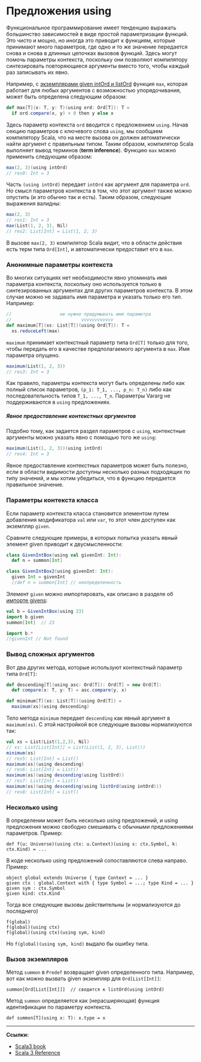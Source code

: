 # Предложения using

Функциональное программирование имеет тенденцию выражать большинство зависимостей в виде простой параметризации функций. 
Это чисто и мощно, но иногда это приводит к функциям, которые принимают много параметров, 
где одно и то же значение передается снова и снова в длинных цепочках вызовов функций. 
Здесь могут помочь параметры контекста, поскольку они позволяют компилятору синтезировать повторяющиеся аргументы 
вместо того, чтобы каждый раз записывать их явно.

Например, с [экземплярами given intOrd и listOrd](https://scalabook.gitflic.space/docs/scala/abstractions/ca-given) функция `max`, 
которая работает для любых аргументов с возможностью упорядочивания, может быть определена следующим образом:

```scala
def max[T](x: T, y: T)(using ord: Ord[T]): T =
  if ord.compare(x, y) < 0 then y else x
```

Здесь параметр контекста `ord` вводится с предложением `using`.
Начав секцию параметров с ключевого слова `using`, мы сообщаем компилятору Scala,
что на месте вызова он должен автоматически найти аргумент с правильным типом.
Таким образом, компилятор Scala выполняет вывод терминов (**term inference**).
Функцию `max` можно применить следующим образом:

```scala
max(2, 3)(using intOrd)
// res0: Int = 3
```

Часть `(using intOrd)` передает `intOrd` как аргумент для параметра `ord`. 
Но смысл параметров контекста в том, что этот аргумент также можно опустить (и это обычно так и есть).
Таким образом, следующие выражения валидны:

```scala
max(2, 3)
// res1: Int = 3
max(List(1, 2, 3), Nil)
// res2: List[Int] = List(1, 2, 3)
```

В вызове `max(2, 3)` компилятор Scala видит, что в области действия есть терм типа `Ord[Int]`,
и автоматически предоставит его в `max`.

### Анонимные параметры контекста

Во многих ситуациях нет необходимости явно упоминать имя параметра контекста, 
поскольку оно используется только в синтезированных аргументах для других параметров контекста. 
В этом случае можно не задавать имя параметра и указать только его тип. Например:

```scala
//                  не нужно придумывать имя параметра
//                          vvvvvvvvvvvv
def maximum[T](xs: List[T])(using Ord[T]): T =
  xs.reduceLeft(max)
```

`maximum` принимает контекстный параметр типа `Ord[T]` только для того, 
чтобы передать его в качестве предполагаемого аргумента в `max`. 
Имя параметра опущено.

```scala
maximum(List(1, 2, 3))
// res3: Int = 3
```

Как правило, параметры контекста могут быть определены 
либо как полный список параметров, `(p_1: T_1, ..., p_n: T_n)`
либо как последовательность типов `T_1, ..., T_n`. 
Параметры Vararg не поддерживаются в `using` предложениях.

##### Явное предоставление контекстных аргументов

Подобно тому, как задается раздел параметров с `using`,
контекстные аргументы можно указать явно с помощью того же `using`:

```scala
maximum(List(1, 2, 3))(using intOrd)
// res4: Int = 3
```

Явное предоставление контекстных параметров может быть полезно,
если в области видимости доступны несколько разных подходящих по типу значений,
и мы хотим убедиться, что в функцию передается правильное значение.

### Параметры контекста класса

Если параметр контекста класса становится элементом путем добавления модификатора `val` или `var`, 
то этот член доступен как экземпляр `given`.

Сравните следующие примеры, в которых попытка указать явный элемент given приводит к двусмысленности:

```scala
class GivenIntBox(using val givenInt: Int):
  def n = summon[Int]

class GivenIntBox2(using givenInt: Int):
  given Int = givenInt
  //def n = summon[Int] // неопределенность
```

Элемент `given` можно импортировать, как описано в разделе об [импорте givens](https://scalabook.gitflic.space/docs/scala/abstractions/ca-given-imports):

```scala
val b = GivenIntBox(using 23)
import b.given
summon[Int]  // 23

import b.*
//givenInt // Not found
```

### Вывод сложных аргументов

Вот два других метода, которые используют контекстный параметр типа `Ord[T]`:

```scala
def descending[T](using asc: Ord[T]): Ord[T] = new Ord[T]:
  def compare(x: T, y: T) = asc.compare(y, x)

def minimum[T](xs: List[T])(using Ord[T]) =
  maximum(xs)(using descending)
```

Тело метода `minimum` передает `descending` как явный аргумент в `maximum(xs)`. 
С этой настройкой все следующие вызовы нормализуются так:

```scala
val xs = List(List(1,2,3), Nil)
// xs: List[List[Int]] = List(List(1, 2, 3), List())
minimum(xs)
// res5: List[Int] = List()
maximum(xs)(using descending)
// res6: List[Int] = List()
maximum(xs)(using descending(using listOrd))
// res7: List[Int] = List()
maximum(xs)(using descending(using listOrd(using intOrd)))
// res8: List[Int] = List()
```

### Несколько using

В определении может быть несколько using предложений, 
и using предложения можно свободно смешивать с обычными предложениями параметров.
Пример:

```
def f(u: Universe)(using ctx: u.Context)(using s: ctx.Symbol, k: ctx.Kind) = ...
```

В коде несколько using предложений сопоставляются слева направо. 
Пример:

```
object global extends Universe { type Context = ... }
given ctx : global.Context with { type Symbol = ...; type Kind = ... }
given sym : ctx.Symbol
given kind: ctx.Kind
```

Тогда все следующие вызовы действительны (и нормализуются до последнего)

```
f(global)
f(global)(using ctx)
f(global)(using ctx)(using sym, kind)
```

Но `f(global)(using sym, kind)` выдало бы ошибку типа.

### Вызов экземпляров

Метод `summon` в `Predef` возвращает given определенного типа. 
Например, вот как можно вызвать given экземпляр для `Ord[List[Int]]`:

```
summon[Ord[List[Int]]]  // сводится к listOrd(using intOrd)
```

Метод `summon` определяется как (нерасширяющая) функция идентификации по параметру контекста.

```
def summon[T](using x: T): x.type = x
```


---

**Ссылки:**

- [Scala3 book](https://docs.scala-lang.org/scala3/book/ca-given-using-clauses.html)
- [Scala 3 Reference](https://docs.scala-lang.org/scala3/reference/contextual/using-clauses.html)
